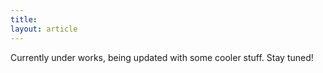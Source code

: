 ```yaml
---
title: 
layout: article
---
```


Currently under works, being updated with some cooler stuff. Stay tuned!
